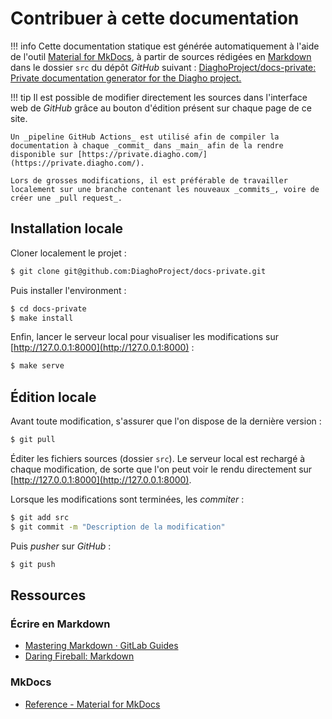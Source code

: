 # Contribuer à cette documentation

!!! info
Cette documentation statique est générée automatiquement à l'aide de l'outil [Material for MkDocs](https://squidfunk.github.io/mkdocs-material/), à partir de sources rédigées en [Markdown](#ecrire-en-markdown) dans le dossier `src` du dépôt _GitHub_ suivant : [DiaghoProject/docs-private: Private documentation generator for the Diagho project.](https://github.com/DiaghoProject/docs-private)

!!! tip
Il est possible de modifier directement les sources dans l'interface web de _GitHub_ grâce au bouton d'édition présent sur chaque page de ce site.

```text
Un _pipeline GitHub Actions_ est utilisé afin de compiler la documentation à chaque _commit_ dans _main_ afin de la rendre disponible sur [https://private.diagho.com/](https://private.diagho.com/).

Lors de grosses modifications, il est préférable de travailler localement sur une branche contenant les nouveaux _commits_, voire de créer une _pull request_.
```

## Installation locale

Cloner localement le projet :

```bash
$ git clone git@github.com:DiaghoProject/docs-private.git
```

Puis installer l'environment :

```bash
$ cd docs-private
$ make install
```

Enfin, lancer le serveur local pour visualiser les modifications sur [http://127.0.0.1:8000](http://127.0.0.1:8000) :

```bash
$ make serve
```

## Édition locale

Avant toute modification, s'assurer que l'on dispose de la dernière version :

```bash
$ git pull
```

Éditer les fichiers sources (dossier `src`). Le serveur local est rechargé à chaque modification, de sorte que l'on peut voir le rendu directement sur [http://127.0.0.1:8000](http://127.0.0.1:8000).

Lorsque les modifications sont terminées, les _commiter_ :

```bash
$ git add src
$ git commit -m "Description de la modification"
```

Puis  _pusher_ sur _GitHub_ :

```bash
$ git push
```

## Ressources

### Écrire en Markdown

- [Mastering Markdown · GitLab Guides](https://guides.github.com/features/mastering-markdown/)
- [Daring Fireball: Markdown](https://daringfireball.net/projects/markdown/)

### MkDocs

- [Reference - Material for MkDocs](https://squidfunk.github.io/mkdocs-material/reference/)

